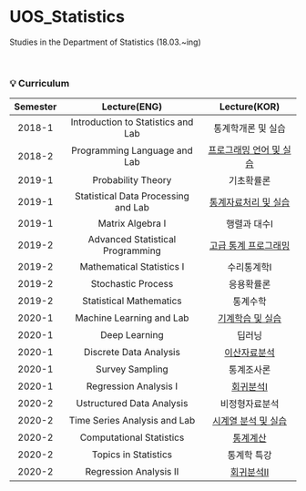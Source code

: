 # UOS_Statistics
Studies in the Department of Statistics (18.03.~ing)

<br>

### 💡 Curriculum

|       Semester       | Lecture(ENG) | Lecture(KOR) |
|:----------------:|:----------------------------------------:|:----------------------------------------:|
| 2018-1 |   Introduction to Statistics and Lab | 통계학개론 및 실습 |
| 2018-2 |   Programming Language and Lab | [프로그래밍 언어 및 실습](https://github.com/DieKim/UOS_Statistics/tree/main/%5B18-2%5D%20Programming_Lagnuage_and_Lab) |
| 2019-1 |   Probability Theory | 기초확률론 |
| 2019-1 |   Statistical Data Processing and Lab | [통계자료처리 및 실습](https://github.com/DieKim/UOS_Statistics/tree/main/%5B19-1%5D%20Statistical_Data_Processing_and_Lab) |
| 2019-1 |   Matrix Algebra I | 행렬과 대수I |
| 2019-2 |   Advanced Statistical Programming | [고급 통계 프로그래밍](https://github.com/DieKim/UOS_Statistics/tree/main/%5B19-2%5D%20Advanced_Statistical_Programming) |
| 2019-2 |   Mathematical Statistics I | 수리통계학I |
| 2019-2 |   Stochastic Process | 응용확률론 |
| 2019-2 |   Statistical Mathematics | 통계수학 |
| 2020-1 |   Machine Learning and Lab | [기계학습 및 실습](https://github.com/DieKim/UOS_Statistics/tree/main/%5B20-1%5D%20Machine_Learning_and_Lab) |
| 2020-1 |   Deep Learning | 딥러닝 |
| 2020-1 |   Discrete Data Analysis | [이산자료분석](https://github.com/DieKim/UOS_Statistics/tree/main/%5B20-1%5D%20Discrete_Data_Analysis/hw) |
| 2020-1 |   Survey Sampling | 통계조사론 |
| 2020-1 |   Regression Analysis I | [회귀분석I](https://github.com/DieKim/UOS_Statistics/tree/main/%5B20-1%5D%20Regression_Analysis_I) |
| 2020-2 |   Ustructured Data Analysis | 비정형자료분석 |
| 2020-2 |   Time Series Analysis and Lab | [시계열 분석 및 실습](https://github.com/DieKim/UOS_Statistics/tree/main/%5B20-2%5D%20Time_Series_Analysis_and_Lab) |
| 2020-2 |   Computational Statistics | [통계계산](https://github.com/DieKim/UOS_Statistics/tree/main/%5B20-2%5D%20Computational_Statistics) |
| 2020-2 |   Topics in Statistics | 통계학 특강 |
| 2020-2 |   Regression Analysis II | [회귀분석II](https://github.com/DieKim/UOS_Statistics/tree/main/%5B20-2%5D%20Regression_Analysis_II) |
